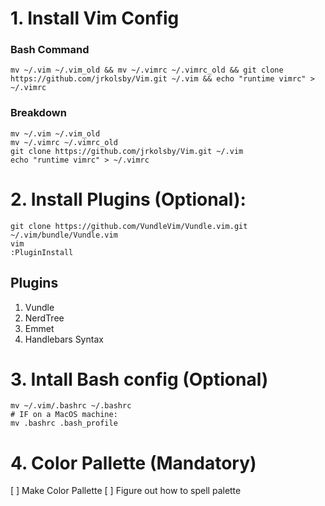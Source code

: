 # 1. Install Vim Config

### Bash Command
```
mv ~/.vim ~/.vim_old && mv ~/.vimrc ~/.vimrc_old && git clone https://github.com/jrkolsby/Vim.git ~/.vim && echo "runtime vimrc" > ~/.vimrc
```

### Breakdown
```
mv ~/.vim ~/.vim_old
mv ~/.vimrc ~/.vimrc_old
git clone https://github.com/jrkolsby/Vim.git ~/.vim
echo "runtime vimrc" > ~/.vimrc
```

# 2. Install Plugins (Optional):

```
git clone https://github.com/VundleVim/Vundle.vim.git ~/.vim/bundle/Vundle.vim
vim
:PluginInstall
```

## Plugins
1. Vundle
2. NerdTree
3. Emmet 
4. Handlebars Syntax

# 3. Intall Bash config (Optional)
```
mv ~/.vim/.bashrc ~/.bashrc
# IF on a MacOS machine:
mv .bashrc .bash_profile
```

# 4. Color Pallette (Mandatory)
[ ] Make Color Pallette
[ ] Figure out how to spell palette

